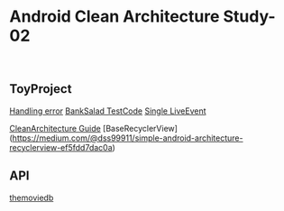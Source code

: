 # Android Clean Architecture Study-02

</br>

## ToyProject

[Handling error](https://medium.com/@douglas.iacovelli/how-to-handle-errors-with-retrofit-and-coroutines-33e7492a912)
[BankSalad TestCode](https://blog.banksalad.com/tech/test-in-banksalad-android/?fbclid=IwAR3YOQi--5OZbMzuzpdbDkm45kwclqfvq0lDlN0shJRt3ROEuppOULi4oiU)
[Single LiveEvent](https://medium.com/androiddevelopers/livedata-with-snackbar-navigation-and-other-events-the-singleliveevent-case-ac2622673150)

[CleanArchitecture Guide](https://proandroiddev.com/clean-architecture-data-flow-dependency-rule-615ffdd79e29)
[BaseRecyclerView] (https://medium.com/@dss99911/simple-android-architecture-recyclerview-ef5fdd7dac0a)

## API

[themoviedb](https://developers.themoviedb.org/3/getting-started/introduction)